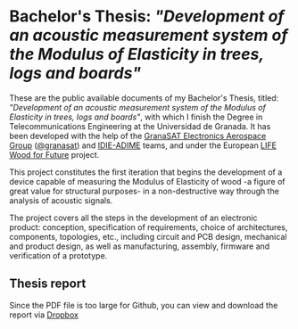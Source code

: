 # Bachelor's Thesis: *"Development of an acoustic measurement system of the Modulus of Elasticity in trees, logs and boards"*

These are the public available documents of my Bachelor's Thesis, titled: *"Development of an acoustic measurement system of the Modulus of Elasticity in trees, logs and boards"*, with which I finish the Degree in Telecommunications Engineering at the Universidad de Granada. It has been developed with the help of the [GranaSAT Electronics Aerospace Group](https://granasat.ugr.es/) ([@granasat](https://github.com/granasat)) and [IDIE-ADIME](https://idie.ugr.es/idie-adime/) teams, and under the European [LIFE Wood for Future](https://life-woodforfuture.eu/en/) project. 

This project constitutes the first iteration that begins the development of a device capable of measuring the Modulus of Elasticity of wood -a figure of great value for structural purposes- in a non-destructive way through the analysis of acoustic signals. 

The project covers all the steps in the development of an electronic product: conception, specification of requirements, choice of architectures, components, topologies, etc., including circuit and PCB design, mechanical and product design, as well as manufacturing, assembly, firmware and verification of a prototype. 

## Thesis report

Since the PDF file is too large for Github, you can view and download the report via [Dropbox](https://www.dropbox.com/s/6najyfszekjbwn6/TFG%20Juan%20Del%20Pino%20Mena.pdf?dl=0) 
